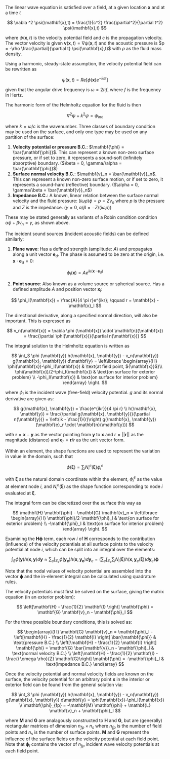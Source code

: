 The linear wave equation is satisfied over a field, at a given location $\mathbf{x}$ and at a time $t$

$$
\nabla ^2 \psi(\mathbf{x},t) = \frac{1}{c^2} \frac{\partial^2}{\partial t^2} \psi(\mathbf{x},t)
$$

where $\psi(\mathbf{x},t)$ is the velocity potential field and $c$ is the propagation velocity. The vector velocity is given $\mathbf{v}(\mathbf{x},t) = \nabla \psi(\mathbf{x},t)$ and the acoustic pressure is $p = -\rho \frac{\partial}{\partial t} \psi(\mathbf{x},t)$ with $\rho$ as the fluid mass density.

Using a harmonic, steady-state assumption, the velocity potential field can be rewritten as 

$$
\psi(\mathbf{x},t) = Re[\phi(\mathbf{x}) e^{-i\omega t}]
$$

given that the angular drive frequency is $\omega = 2 \pi f$, where $f$ is the frequency in Hertz. 

The harmonic form of the Helmholtz equation for the fluid is then

$$
\nabla ^2 \psi + k^2 \psi= \psi_{inc}
$$

where $k=\omega / c$ is the wavenumber. Three classes of boundary condition may be used on the surface, and only one type may be used on any partition of the surface:

1. **Velocity potential or pressure B.C.**: $\mathbf{\phi} = \bar{\mathbf{\phi}}$. This can represent a known non-zero surface pressure, or if set to zero, it represents a sound-soft (infinitely absorptive) boundary. ($\beta = 0, \gamma/\alpha = \bar{\mathbf{\phi}}$)
2. **Surface normal velocity B.C.**: $\mathbf{v}_n = \bar{\mathbf{v}}_n$. This can represent a known non-zero surface motion, or if set to zero, it represents a sound-hard (reflective) boundary. ($\alpha = 0, \gamma/\beta = \bar{\mathbf{v}}_n$)
3. **Impedance B.C.**: A known, linear relation between the surface normal velocity and the fluid pressure: $(i \omega \rho) \phi = p = Z v_n$ where $p$ is the pressure and $Z$ is the impedance. ($\gamma = 0, \alpha / \beta = -Z / (i \omega \rho)$)

These may be stated generally as variants of a Robin condition condition $\alpha \phi + \beta v_n = \gamma$, as shown above.

The incident sound sources (incident acoustic fields) can be defined similarly:

1. **Plane wave**: Has a defined strength (amplitude: $A$) and propagates along a unit vector $\mathbf{e}_d$. The phase is assumed to be zero at the origin, i.e. $\mathbf{x} \cdot \mathbf{e}_d = 0$: 

$$
\phi_I(\mathbf{x}) = A e^{ik(\mathbf{x} \cdot \mathbf{e}_d)}
$$

2. **Point source**: Also known as a volume source or spherical source. Has a defined amplitude $A$ and position vector $\mathbf{x}_I$:

$$
\phi_I(\mathbf{x}) = \frac{A}{4 \pi r}e^{ikr}; \qquad r = \mathbf{x} - \mathbf{x}_I
$$

The directional derivative, along a specified normal direction, will also be important. This is expressed as

$$
v_n(\mathbf{x}) = \nabla \phi (\mathbf{x}) \cdot \mathbf{n}(\mathbf{x}) = \frac{\partial \phi(\mathbf{x})}{\partial n(\mathbf{x})}
$$

The integral solution to the Helmholtz equation is written as

$$
\int_S \phi (\mathbf{y}) h(\mathbf{x}, \mathbf{y}) - v_n(\mathbf{y}) g(\mathbf{x}, \mathbf{y}) d\mathbf{y} =
\left\lbrace 
\begin{array}{l l}
\phi(\mathbf{x})-\phi_I(\mathbf{x}) & \text{at field point, ${\mathbf{x}}$}\\
\phi(\mathbf{x})/2-\phi_I(\mathbf{x}) & \text{on surface for exterior problem}  \\
-\phi_I(\mathbf{x}) & \text{on surface for interior problem}
\end{array}
\right.
$$

where $\phi_I$ is the incident wave (free-field) velocity potential. $g$ and its normal derivative are given as:

$$
g(\mathbf{x}, \mathbf{y}) = \frac{e^{ikr}}{4 \pi r} \\
h(\mathbf{x}, \mathbf{y}) = \frac{\partial g(\mathbf{x}, \mathbf{y})}{\partial n(\mathbf{y})} = \left(ik - \frac{1}{r}\right) g(\mathbf{x}, \mathbf{y}) (\mathbf{e}_r \cdot \mathbf{n}(\mathbf{y}))
$$

with $\mathbf{r} = \mathbf{x} - \mathbf{y}$ as the vector pointing from $\mathbf{y}$ to $\mathbf{x}$ and $r = || \mathbf{r} ||$ as the magnitude (distance) and $\mathbf{e}_r = \mathbf{r}/r$ as the unit vector form.

Within an element, the shape functions are used to represent the variation in value in the domain, such that

$$
\phi(\mathbf{\xi}) = \sum_i N_i^e(\mathbf{\xi}) \phi^e_i
$$

with $\mathbf{\xi}$ as the natural domain coordinate within the element, $\phi^e_i$ as the value at element node $i$, and $N_i^e(\mathbf{\xi})$ as the shape function corresponding to node $i$ evaluated at $\mathbf{\xi}$.

The integral form can be discretized over the surface this way as

$$
\mathbf{H} \mathbf{\phi} - \mathbf{G} \mathbf{v}_n = 
\left\lbrace 
\begin{array}{l l}
\mathbf{\phi}/2-\mathbf{\phi}_I & \text{on surface for exterior problem}  \\
-\mathbf{\phi}_I & \text{on surface for interior problem}
\end{array}
\right.
$$


Examining the $\mathbf{H}\mathbf{\phi}$ term, each row $i$ of $\mathbf{H}$ corresponds to the contribution (influence) of the velocity potentials at all surface points to the velocity potential at node $i$, which can be split into an integral over the elements: 

$$
\int_S \phi (\mathbf{y}) h(\mathbf{x}, \mathbf{y}) d\mathbf{y} \approx
\sum _e \int_{S_e} \phi (\mathbf{y_e}) h(\mathbf{x}, \mathbf{y_e}) d\mathbf{y}_e =
\left(\sum _e \int_{S_e} \sum _i N_i(\mathbf{\xi})h(\mathbf{x}, \mathbf{y}_e(\mathbf{\xi}))d\mathbf{y}_e \right)\mathbf{\phi}
$$

Note that the nodal values of velocity potential are assembled into the vector $\mathbf{\phi}$ and the in-element integral can be calculated using quadrature rules.

The velocity potentials must first be solved on the surface, giving the matrix equation (in an exterior problem):

$$
\left[\mathbf{H} - \frac{1}{2} \mathbf{I} \right] \mathbf{\phi} = \mathbf{G} \mathbf{v}_n - \mathbf{\phi}_I
$$

For the three possible boundary conditions, this is solved as:

$$
\begin{array}{l l}
\mathbf{G} \mathbf{v}_n = \mathbf{\phi}_I -\left[\mathbf{H} - \frac{1}{2} \mathbf{I} \right] \bar{\mathbf{\phi}}  & \text{pressure B.C.} \\
\left[\mathbf{H} - \frac{1}{2} \mathbf{I} \right] \mathbf{\phi} = \mathbf{G} \bar{\mathbf{v}}_n - \mathbf{\phi}_I & \text{normal velocity B.C.} \\
\left[\mathbf{H} - \frac{1}{2} \mathbf{I} - \frac{i \omega \rho}{Z} \mathbf{G}\right] \mathbf{\phi} = -\mathbf{\phi}_I  & \text{impedance B.C.}
\end{array}
$$

Once the velocity potential and normal velocity fields are known on the surface, the velocity potential for an arbitrary point $\mathbf{x}$ in the interior or exterior field can be found from the general solution via: 

$$
\int_S \phi (\mathbf{y}) h(\mathbf{x}, \mathbf{y}) - v_n(\mathbf{y}) g(\mathbf{x}, \mathbf{y}) d\mathbf{y} =
\phi(\mathbf{x})-\phi_I(\mathbf{x}) \\
\mathbf{\phi}_{fp} = -\mathbf{M} \mathbf{\phi} + \mathbf{L} \mathbf{v}_n + \mathbf{\phi}_I
$$

where $\mathbf{M}$ and $\mathbf{G}$ are analagously constructed to $\mathbf{H}$ and $\mathbf{G}$, but are (generally) rectangular matrices of dimension $n_{fp} \times n_s$ where $n_{fp}$ is the number of field points and $n_s$ is the number of surface points. $\mathbf{M}$ and $\mathbf{G}$ represent the influence of the surface fields on the velocity potential at each field point. Note that $\mathbf{\phi}_I$ contains the vector of $n_{fp}$ incident wave velocity potentials at each field point.

<!---

 $$
 \left[ 
    \begin{matrix}
    \mathbf{H}_{11} & \mathbf{H}_{12} \\
    \mathbf{H}_{21} & \mathbf{H}_{22}
    \end{matrix}
 \right]
 \left\lbrace
    \begin{matrix}
    \mathbf{\phi}_1 \\
    \mathbf{\phi}_2
    \end{matrix}
 \right\rbrace
 +
  \left[ 
    \begin{matrix}
    \mathbf{G}_{11} & \mathbf{G}_{12} \\
    \mathbf{G}_{21} & \mathbf{G}_{22}
    \end{matrix}
 \right]
 \left\lbrace
    \begin{matrix}
    \mathbf{v}_1 \\
    \mathbf{v}_2
    \end{matrix}
 \right\rbrace
 =
  \left\lbrace
    \begin{matrix}
    \mathbf{\phi}^I_1 \\
    \mathbf{\phi}^I_2
    \end{matrix}
 \right\rbrace
 $$

 where $\mathbf{v}_1 = \bar{\mathbf{v}}$ (velocity B.C.s), $\mathbf{\phi_2} = \bar{\mathbf{\phi}} + Z\mathbf{v}_2$ (pressure and impedance B.C.s)

 $$
 \mathbf{H}_{21} \mathbf{\phi}_1 + \mathbf{H}_{22} (\bar{\mathbf{\phi}} + Z\mathbf{v}_2) + \mathbf{G}_{21} \bar{\mathbf{v}} + \mathbf{G}_{22} \mathbf{v}_2 = \mathbf{\phi}^I_2 \\
\mathbf{v}_2 = [\mathbf{G}_{22} + \mathbf{H}_{22} Z]^{-1}(\mathbf{\phi}^I_2 - \mathbf{H}_{21} \mathbf{\phi}_1 - \mathbf{H}_{22} \bar{\mathbf{\phi}} - \mathbf{G}_{21} \bar{\mathbf{v}})
 $$

 $$
 \mathbf{H}_{11} \mathbf{\phi}_1 + \mathbf{H}_{12} \bar{\mathbf{\phi}} + [\mathbf{H}_{12} Z + \mathbf{G}_{12}] [\mathbf{G}_{22} + \mathbf{H}_{22} Z]^{-1}(\mathbf{\phi}^I_2 - \mathbf{H}_{21} \mathbf{\phi}_1 - \mathbf{H}_{22} \bar{\mathbf{\phi}} - \mathbf{G}_{21} \bar{\mathbf{v}}) + \mathbf{G}_{11} \bar{\mathbf{v}}  = \mathbf{\phi}^I_1 \\
 [\mathbf{H}_{11} - \mathbf{\beta} \mathbf{H}_{21}] \mathbf{\phi}_1 = (\mathbf{\phi}^I_1 - \mathbf{\beta} \mathbf{\phi}^I_2) + [\mathbf{H}_{12} - \mathbf{\beta}\mathbf{H}_{22}] \bar{\mathbf{\phi}} + [\mathbf{G}_{11} - \mathbf{\beta} \mathbf{G}_{21}] \bar{\mathbf{v}}
 $$

 $\mathbf{\beta} = [\mathbf{H}_{12} Z + \mathbf{G}_{12}] [\mathbf{G}_{22} + \mathbf{H}_{22} Z]^{-1}$

 -->